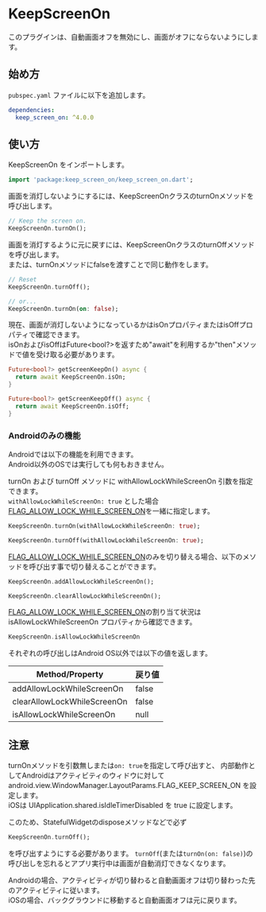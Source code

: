 # KeepScreenOn

このプラグインは、自動画面オフを無効にし、画面がオフにならないようにします。

## 始め方

`pubspec.yaml` ファイルに以下を追加します。

```yaml
dependencies:
  keep_screen_on: ^4.0.0
```

## 使い方

KeepScreenOn をインポートします。

```dart
import 'package:keep_screen_on/keep_screen_on.dart';
```

画面を消灯しないようにするには、KeepScreenOnクラスのturnOnメソッドを呼び出します。 

```dart
// Keep the screen on.
KeepScreenOn.turnOn();
```

画面を消灯するように元に戻すには、KeepScreenOnクラスのturnOffメソッドを呼び出します。  
または、turnOnメソッドにfalseを渡すことで同じ動作をします。

```dart
// Reset
KeepScreenOn.turnOff();

// or...
KeepScreenOn.turnOn(on: false);
```

現在、画面が消灯しないようになっているかはisOnプロパティまたはisOffプロパティで確認できます。  
isOnおよびisOffはFuture<bool?>を返すため"await"を利用するか"then"メソッドで値を受け取る必要があります。

```dart
Future<bool?> getScreenKeepOn() async {
  return await KeepScreenOn.isOn; 
}

Future<bool?> getScreenKeepOff() async {
  return await KeepScreenOn.isOff;
}
```

### Androidのみの機能

Androidでは以下の機能を利用できます。  
Android以外のOSでは実行しても何もおきません。

turnOn および turnOff メソッドに withAllowLockWhileScreenOn 引数を指定できます。  
```withAllowLockWhileScreenOn: true``` とした場合[FLAG_ALLOW_LOCK_WHILE_SCREEN_ON](https://developer.android.com/reference/android/view/WindowManager.LayoutParams#FLAG_ALLOW_LOCK_WHILE_SCREEN_ON)を一緒に指定します。

```dart
KeepScreenOn.turnOn(withAllowLockWhileScreenOn: true);

KeepScreenOn.turnOff(withAllowLockWhileScreenOn: true);
```

[FLAG_ALLOW_LOCK_WHILE_SCREEN_ON](https://developer.android.com/reference/android/view/WindowManager.LayoutParams#FLAG_ALLOW_LOCK_WHILE_SCREEN_ON)のみを切り替える場合、以下のメソッドを呼び出す事で切り替えることができます。

```dart
KeepScreenOn.addAllowLockWhileScreenOn();

KeepScreenOn.clearAllowLockWhileScreenOn();
```

[FLAG_ALLOW_LOCK_WHILE_SCREEN_ON](https://developer.android.com/reference/android/view/WindowManager.LayoutParams#FLAG_ALLOW_LOCK_WHILE_SCREEN_ON)の割り当て状況は isAllowLockWhileScreenOn プロパティから確認できます。

```dart
KeepScreenOn.isAllowLockWhileScreenOn
```

それぞれの呼び出しはAndroid OS以外では以下の値を返します。

| Method/Property             | 戻り値  |
|-----------------------------|---------|
| addAllowLockWhileScreenOn   | false   |
| clearAllowLockWhileScreenOn | false   |
| isAllowLockWhileScreenOn    | null    |


## 注意

turnOnメソッドを引数無しまたは```on: true```を指定して呼び出すと、
内部動作としてAndroidはアクティビティのウィドウに対して android.view.WindowManager.LayoutParams.FLAG_KEEP_SCREEN_ON を設定します。  
iOSは UIApplication.shared.isIdleTimerDisabled を true に設定します。

このため、StatefulWidgetのdisposeメソッドなどで必ず
```dart
KeepScreenOn.turnOff();
```
を呼び出すようにする必要があります。
```turnOff```(または```turnOn(on: false)```)の呼び出しを忘れるとアプリ実行中は画面が自動消灯できなくなります。

Androidの場合、アクティビティが切り替わると自動画面オフは切り替わった先のアクティビティに従います。  
iOSの場合、バックグラウンドに移動すると自動画面オフは元に戻ります。
